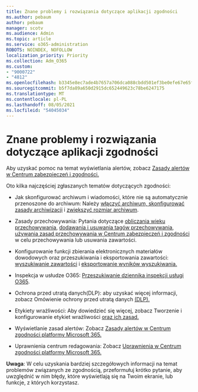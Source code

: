 ```yaml
---
title: Znane problemy i rozwiązania dotyczące aplikacji zgodności
ms.author: pebaum
author: pebaum
manager: scotv
ms.audience: Admin
ms.topic: article
ms.service: o365-administration
ROBOTS: NOINDEX, NOFOLLOW
localization_priority: Priority
ms.collection: Adm_O365
ms.custom:
- "9000722"
- "4812"
ms.openlocfilehash: b3345e8ec7ade4b7657a706dca088cbdd501ef3be0efe67e65facdabbaf5c98a
ms.sourcegitcommit: b5f7da89a650d2915dc652449623c78be6247175
ms.translationtype: MT
ms.contentlocale: pl-PL
ms.lasthandoff: 08/05/2021
ms.locfileid: "54045034"
---
```

# <a name="compliance-common-issues-and-resolutions"></a>Znane problemy i rozwiązania dotyczące aplikacji zgodności

Aby uzyskać pomoc na temat wyświetlania alertów, zobacz [Zasady alertów w Centrum zabezpieczeń i zgodności.](/microsoft-365/compliance/alert-policies)

Oto kilka najczęściej zgłaszanych tematów dotyczących zgodności:

- Jak skonfigurować archiwum i wiadomości, które nie są automatycznie przenoszone do archiwum: Należy [włączyć archiwum, skonfigurować zasady archiwizacji](/microsoft-365/compliance/set-up-an-archive-and-deletion-policy-for-mailboxes) i [zwiększyć rozmiar archiwum](/microsoft-365/compliance/enable-unlimited-archiving).

- Zasady przechowywania: Pytania dotyczące [obliczania wieku przechowywania](/exchange/security-and-compliance/messaging-records-management/retention-age), [dodawania i usuwania tagów przechowywania](/exchange/security-and-compliance/messaging-records-management/add-or-remove-retention-tags), [używania zasad przechowywania w Centrum zabezpieczeń i zgodności](/exchange/security-and-compliance/messaging-records-management/create-a-retention-policy) w celu przechowywania lub usuwania zawartości.

- Konfigurowanie funkcji zbierania elektronicznych materiałów dowodowych oraz przeszukiwania i eksportowania zawartości: [wyszukiwanie zawartości](/microsoft-365/compliance/content-search) i [eksportowanie wyników wyszukiwania.](/microsoft-365/compliance/export-search-results)

- Inspekcja w usłudze O365: [Przeszukiwanie dziennika inspekcji usługi O365](/microsoft-365/compliance/search-the-audit-log-in-security-and-compliance).

- Ochrona przed utratą danych(DLP): aby uzyskać więcej informacji, zobacz Omówienie ochrony przed utratą danych [(DLP).](/microsoft-365/compliance/data-loss-prevention-policies)
 
- Etykiety wrażliwości: Aby dowiedzieć się więcej, zobacz Tworzenie i konfigurowanie etykiet wrażliwości [oraz ich zasad.](/microsoft-365/compliance/create-sensitivity-labels)

- Wyświetlanie zasad alertów: Zobacz [Zasady alertów w Centrum zgodności platformy Microsoft 365.](/microsoft-365/compliance/alert-policies)

- Uprawnienia centrum redagowania: Zobacz [Uprawnienia w Centrum zgodności platformy Microsoft 365.](/microsoft-365/compliance/microsoft-365-compliance-center-permissions)

**Uwaga**: W celu uzyskania bardziej szczegółowych informacji na temat problemów związanych ze zgodnością, przeformułuj krótko pytanie, aby uwzględnić w nim błędy, które wyświetlają się na Twoim ekranie, lub funkcje, z których korzystasz.
